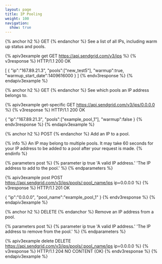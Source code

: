 ```yaml
---
layout: page
title: IP Pooling
weight: 100
navigation:
  show: true
---
```


{% anchor h2 %}
GET
{% endanchor %}
See a list of all IPs, including warm up status and pools.

{% apiv3example get GET https://api.sendgrid.com/v3/ips %}
{% v3response %}
HTTP/1.1 200 OK

[
  {
    "ip":"167.89.21.3",
    "pools":["new_test5"],
    "warmup":true,
    "warmup_start_date":1409616000
  }
]
{% endv3response %}
{% endapiv3example %}

{% anchor h2 %}
GET
{% endanchor %}
See which pools an IP address belongs to.

{% apiv3example get-specific GET https://api.sendgrid.com/v3/ips/0.0.0.0 %}
  {% v3response %}
HTTP/1.1 200 OK

{
  "ip":"167.89.21.3",
  "pools":["example_pool_1"],
  "warmup":false
}
  {% endv3response %}
{% endapiv3example %}

{% anchor h2 %}
POST
{% endanchor %}
Add an IP to a pool.

{% info %}
An IP may belong to multiple pools. It may take 60 seconds for your IP
address to be added to a pool after your request is made.
{% endinfo %}

{% parameters post %}
  {% parameter ip true 'A valid IP address.' 'The IP address to add to the pool.' %}
{% endparameters %}

{% apiv3example post POST https://api.sendgrid.com/v3/ips/pools/:pool_name/ips ip=0.0.0.0 %}
  {% v3response %}
HTTP/1.1 201 OK

{
    "ip":"0.0.0.0",
    "pool_name":"example_pool_1"
}
  {% endv3response %}
{% endapiv3example %}

{% anchor h2 %}
DELETE
{% endanchor %}
Remove an IP address from a pool.

{% parameters post %}
  {% parameter ip true 'A valid IP address.' 'The IP address to remove from the pool.' %}
{% endparameters %}

{% apiv3example delete DELETE https://api.sendgrid.com/v3/ips/pools/:pool_name/ips ip=0.0.0.0 %}
  {% v3response %}
HTTP/1.1 204 NO CONTENT (OK)
  {% endv3response %}
{% endapiv3example %}

